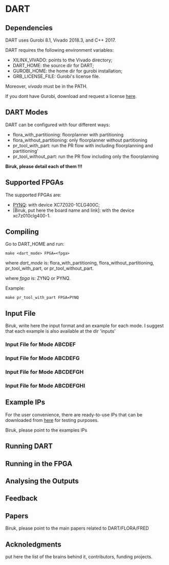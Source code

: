 # DART

## Dependencies

DART uses Gurobi 8.1, Vivado 2018.3, and C++ 2017.

DART requires the following environment variables:

 - XILINX_VIVADO: points to the Vivado directory;
 - DART_HOME: the source dir for DART;
 - GUROBI_HOME: the home dir for gurobi installation;
 - GRB_LICENSE_FILE: Gurobi's license file.

Moreover, *vivado* must be in the PATH.

If you dont have Gurobi, download and request a license [here](https://www.gurobi.com/downloads/).

## DART Modes

DART can be configured with four different ways:

 - flora_with_partitioning: floorplanner with partitioning
 - flora_without_partitioning: only floorplanner without partitioning
 - pr_tool_with_part: run the PR flow with including floorplanning and partitioning'
 - pr_tool_without_part: run the PR flow including only the floorplanning 


**Biruk, please detail each of them !!!**

## Supported FPGAs

The supported FPGAs are:

 - [PYNQ](https://www.xilinx.com/support/university/boards-portfolio/xup-boards/XUPPYNQ.html): with device XC7Z020-1CLG400C;
 - [Biruk, put here the board name and link]: with the device xc7z010clg400-1.

## Compiling

Go to DART_HOME and run:

```
make <dart_mode> FPGA=<fpga>
```

where *dart_mode* is: flora_with_partitioning, flora_without_partitioning, pr_tool_with_part, or pr_tool_without_part.

where *fpga* is: ZYNQ or PYNQ.

Example:

```
make pr_tool_with_part FPGA=PYNQ
```

## Input File

Biruk, write here the input format and an example for each mode.
I suggest that each example is also available at the dir 'inputs'

### Input File for Mode ABCDEF

### Input File for Mode ABCDEFG

### Input File for Mode ABCDEFGH

### Input File for Mode ABCDEFGHI

## Example IPs

For the user convenience, there are ready-to-use IPs that can be downloaded from [here]()
for testing purposes.

Biruk, please point to the examples IPs

## Running DART

## Running in the FPGA

## Analysing the Outputs

## Feedback

## Papers

Biruk, please point to the main papers related to DART/FLORA/FRED

## Acknoledgments

put here the list of the brains behind it, contributors, funding projects.

